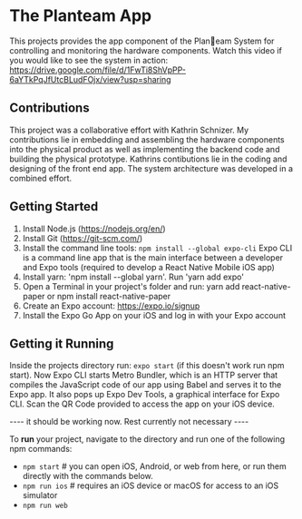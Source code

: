 # The Planteam App

This projects provides the app component of the Plan🌱eam System for controlling and monitoring the hardware components.
Watch this video if you would like to see the system in action:
https://drive.google.com/file/d/1FwTi8ShVpPP-6aYTkPqJfUtcBLudFOjx/view?usp=sharing

## Contributions

This project was a collaborative effort with Kathrin Schnizer.
My contributions lie in embedding and assembling the hardware components into the physical product as well as implementing the backend code and building the physical prototype.
Kathrins contibutions lie in the coding and designing of the front end app.
The system architecture was developed in a combined effort.

## Getting Started 

1. Install Node.js (https://nodejs.org/en/)
2. Install Git (https://git-scm.com/)
3. Install the command line tools: `npm install --global expo-cli` Expo CLI is a command line app that is the main interface between a developer and Expo tools (required to develop a React Native Mobile iOS app)
4. Install yarn: 'npm install --global yarn'. Run 'yarn add expo'
5. Open a Terminal in your project's folder and run: yarn add react-native-paper or npm install react-native-paper
6. Create an Expo account: https://expo.io/signup
7. Install the Expo Go App on your iOS and log in with your Expo account

## Getting it Running

Inside the projects directory run: ``expo start`` (if this doesn't work run npm start). Now Expo CLI starts Metro Bundler, which is an HTTP server that compiles the JavaScript code of our app using Babel and serves it to the Expo app. It also pops up Expo Dev Tools, a graphical interface for Expo CLI. Scan the QR Code provided to access the app on your iOS device.


---- it should be working now. Rest currently not necessary ----

To **run** your project, navigate to the directory and run one of the following npm commands:
* ``npm start`` # you can open iOS, Android, or web from here, or run them directly with the commands below.
* ``npm run ios`` # requires an iOS device or macOS for access to an iOS simulator
* ``npm run web``

